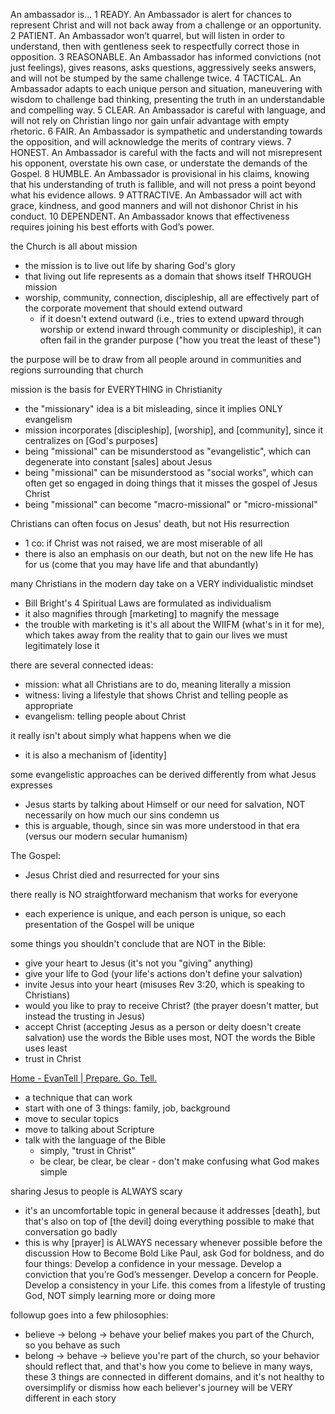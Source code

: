 
An ambassador is...
1 READY. An Ambassador is alert for chances to represent Christ and will not back away from a challenge or an opportunity.
2 PATIENT. An Ambassador won’t quarrel, but will listen in order to understand, then with gentleness seek to respectfully correct those in opposition.
3 REASONABLE. An Ambassador has informed convictions (not just feelings), gives reasons, asks questions, aggressively seeks answers, and will not be stumped by the same challenge twice.
4 TACTICAL. An Ambassador adapts to each unique person and situation, maneuvering with wisdom to challenge bad thinking, presenting the truth in an understandable and compelling way.
5 CLEAR. An Ambassador is careful with language, and will not rely on Christian lingo nor gain unfair advantage with empty rhetoric.
6 FAIR. An Ambassador is sympathetic and understanding towards the opposition, and will acknowledge the merits of contrary views.
7 HONEST. An Ambassador is careful with the facts and will not misrepresent his opponent, overstate his own case, or understate the demands of the Gospel.
8 HUMBLE. An Ambassador is provisional in his claims, knowing that his understanding of truth is fallible, and will not press a point beyond what his evidence allows.
9 ATTRACTIVE. An Ambassador will act with grace, kindness, and good manners and will not dishonor Christ in his conduct.
10 DEPENDENT. An Ambassador knows that effectiveness requires joining his best efforts with God’s power.

the Church is all about mission
- the mission is to live out life by sharing God's glory
- that living out life represents as a domain that shows itself THROUGH mission
- worship, community, connection, discipleship, all are effectively part of the corporate movement that should extend outward
  - if it doesn't extend outward (i.e., tries to extend upward through worship or extend inward through community or discipleship), it can often fail in the grander purpose ("how you treat the least of these")

the purpose will be to draw from all people around in communities and regions surrounding that church

mission is the basis for EVERYTHING in Christianity
- the "missionary" idea is a bit misleading, since it implies ONLY evangelism
- mission incorporates [discipleship], [worship], and [community], since it centralizes on [God's purposes]
- being "missional" can be misunderstood as "evangelistic", which can degenerate into constant [sales] about Jesus
- being "missional" can be misunderstood as "social works", which can often get so engaged in doing things that it misses the gospel of Jesus Christ
- being "missional" can become "macro-missional" or "micro-missional"

Christians can often focus on Jesus' death, but not His resurrection
- 1 co: if Christ was not raised, we are most miserable of all
- there is also an emphasis on our death, but not on the new life He has for us (come that you may have life and that abundantly)

many Christians in the modern day take on a VERY individualistic mindset
- Bill Bright's 4 Spiritual Laws are formulated as individualism
- it also magnifies through [marketing] to magnify the message
- the trouble with marketing is it's all about the WIIFM (what's in it for me), which takes away from the reality that to gain our lives we must legitimately lose it

there are several connected ideas:
- mission: what all Christians are to do, meaning literally a mission
- witness: living a lifestyle that shows Christ and telling people as appropriate
- evangelism: telling people about Christ

it really isn't about simply what happens when we die
- it is also a mechanism of [identity]

some evangelistic approaches can be derived differently from what Jesus expresses
- Jesus starts by talking about Himself or our need for salvation, NOT necessarily on how much our sins condemn us
- this is arguable, though, since sin was more understood in that era (versus our modern secular humanism)

The Gospel:
- Jesus Christ died and resurrected for your sins

there really is NO straightforward mechanism that works for everyone
- each experience is unique, and each person is unique, so each presentation of the Gospel will be unique

some things you shouldn't conclude that are NOT in the Bible:
- give your heart to Jesus (it's not you "giving" anything)
- give your life to God (your life's actions don't define your salvation)
- invite Jesus into your heart (misuses Rev 3:20, which is speaking to Christians)
- would you like to pray to receive Christ? (the prayer doesn't matter, but instead the trusting in Jesus)
- accept Christ (accepting Jesus as a person or deity doesn't create salvation)
use the words the Bible uses most, NOT the words the Bible uses least
- trust in Christ

[Home - EvanTell | Prepare. Go. Tell.](https://www.evantell.org/)
- a technique that can work
- start with one of 3 things: family, job, background
- move to secular topics
- move to talking about Scripture
- talk with the language of the Bible
  - simply, "trust in Christ"
  - be clear, be clear, be clear - don't make confusing what God makes simple

sharing Jesus to people is ALWAYS scary
- it's an uncomfortable topic in general because it addresses [death], but that's also on top of [the devil] doing everything possible to make that conversation go badly
- this is why [prayer] is ALWAYS necessary whenever possible before the discussion
How to Become Bold
  Like Paul, ask God for boldness, and do four things:
    Develop a confidence in your message.
    Develop a conviction that you’re God’s messenger.
    Develop a concern for People. 
    Develop a consistency in your Life.
  this comes from a lifestyle of trusting God, NOT simply learning more or doing more

followup goes into a few philosophies:
- believe -> belong -> behave
    your belief makes you part of the Church, so you behave as such
- belong -> behave -> believe
    you're part of the church, so your behavior should reflect that, and that's how you come to believe
in many ways, these 3 things are connected in different domains, and it's not healthy to oversimplify or dismiss how each believer's journey will be VERY different in each story
